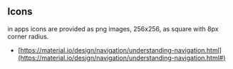 ## Icons

in apps icons are provided as png images, 256x256, as square with 8px corner radius.

* [https://material.io/design/navigation/understanding-navigation.html](https://material.io/design/navigation/understanding-navigation.html#)
